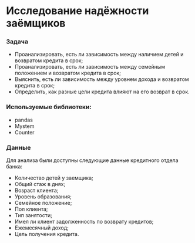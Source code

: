 # Исследование надёжности заёмщиков
### Задача
- Проанализировать, есть ли зависимость между наличием детей и возвратом кредита в срок;
- Проанализировать, есть ли зависимость между семейным положением и возвратом кредита в срок;
- Выяснить, есть ли зависимость между уровнем дохода и возвратом кредита в срок;
- Определить, как разные цели кредита влияют на его возврат в срок.

### Используемые библиотеки:
- pandas
- Mystem
- Counter

### Данные
Для анализа были доступны следующие данные кредитного отдела банка:
- Количество детей у заемщика;
- Общий стаж в днях;
- Возраст клиента;
- Уровень образования;
- Семейное положение;
- Пол клиента;
- Тип занятости;
- Имел ли клиент задолженность по возврату кредитов;
- Ежемесячный доход;
- Цель получения кредита.
